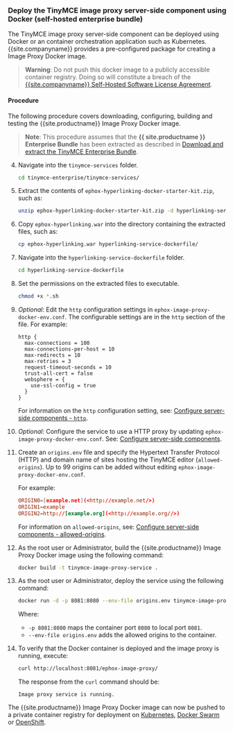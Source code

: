 ### Deploy the TinyMCE image proxy server-side component using Docker (self-hosted enterprise bundle)

The TinyMCE image proxy server-side component can be deployed using Docker or an container orchestration application such as Kubernetes. {{site.companyname}} provides a pre-configured package for creating a Image Proxy Docker image.

> **Warning**: Do not push this docker image to a publicly accessible container registry. Doing so will constitute a breach of the [{{site.companyname}} Self-Hosted Software License Agreement](https://about.tiny.cloud/legal/tiny-self-hosted-software-license-agreement-enterprise/).

#### Procedure

The following procedure covers downloading, configuring, building and testing the {{site.productname}} Image Proxy Docker image.

> **Note**: This procedure assumes that the **{{ site.productname }} Enterprise Bundle** has been extracted as described in [Download and extract the TinyMCE Enterprise Bundle](#downloadandextractthetinymceenterprisebundle).

4. Navigate into the `tinymce-services` folder.

    ```sh
    cd tinymce-enterprise/tinymce-services/
    ```

5. Extract the contents of `ephox-hyperlinking-docker-starter-kit.zip`, such as:

    ```sh
    unzip ephox-hyperlinking-docker-starter-kit.zip -d hyperlinking-service-dockerfile
    ```

6. Copy `ephox-hyperlinking.war` into the directory containing the extracted files, such as:

    ```sh
    cp ephox-hyperlinking.war hyperlinking-service-dockerfile/
    ```

4. Navigate into the `hyperlinking-service-dockerfile` folder.

    ```sh
    cd hyperlinking-service-dockerfile
    ```
5. Set the permissions on the extracted files to executable.

    ```sh
    chmod +x *.sh
    ```
6. _Optional_: Edit the `http` configuration settings in `ephox-image-proxy-docker-env.conf`. The configurable settings are in the `http` section of the file. For example:

    ```
    http {
      max-connections = 100
      max-connections-per-host = 10
      max-redirects = 10
      max-retries = 3
      request-timeout-seconds = 10
      trust-all-cert = false
      websphere = {
        use-ssl-config = true
      }
    }
    ```
    For information on the `http` configuration setting, see: [Configure server-side components - `http`]({{site.baseurl}}/enterprise/server/configure/#httpoptional).
1. _Optional_: Configure the service to use a HTTP proxy by updating `ephox-image-proxy-docker-env.conf`. See:
[Configure server-side components]({{site.baseurl}}/enterprise/server/configure/).
7. Create an `origins.env` file and specify the Hypertext Transfer Protocol (HTTP) and domain name of sites hosting the TinyMCE editor (`allowed-origins`). Up to 99 origins can be added without editing `ephox-image-proxy-docker-env.conf`.

    For example:

    ```conf
    ORIGIN0=[example.net](<http://example.net/>)
    ORIGIN1=example
    ORIGIN2=http://[example.org](<http://example.org//>)
    ```
    For information on `allowed-origins`, see: [Configure server-side components - allowed-origins]({{site.baseurl}}/enterprise/server/configure/#allowed-originsrequired).
8. As the root user or Administrator, build the {{site.productname}} Image Proxy Docker image using the following command:

    ```sh
    docker build -t tinymce-image-proxy-service .
    ```
9. As the root user or Administrator, deploy the service using the following command:

    ```sh
    docker run -d -p 8081:8080 --env-file origins.env tinymce-image-proxy-service
    ```
    Where:
    * `-p 8081:8080` maps the container port `8080` to local port `8081`.
    * `--env-file origins.env` adds the allowed origins to the container.
10. To verify that the Docker container is deployed and the image proxy is running, execute:

    ```sh
    curl http://localhost:8081/ephox-image-proxy/
    ```
    The response from the `curl` command should be:
    ```
    Image proxy service is running.
    ```

The {{site.productname}} Image Proxy Docker image can now be pushed to a private container registry for deployment on [Kubernetes](https://kubernetes.io/), [Docker Swarm](https://docs.docker.com/engine/swarm/) or [OpenShift](https://www.openshift.com/).